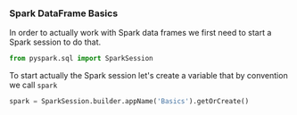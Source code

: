 ### Spark DataFrame Basics
In order to actually work with Spark data frames we first need to start a Spark session to do that.
```python
from pyspark.sql import SparkSession
```
To start actually the Spark session let's create a variable that by convention we call `spark`
```python
spark = SparkSession.builder.appName('Basics').getOrCreate()
```



<!--stackedit_data:
eyJoaXN0b3J5IjpbLTE5OTc4MTYxMjksMTk3NTQ2MDQyMiw0Nj
E0ODk2ODRdfQ==
-->